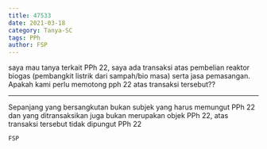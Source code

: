 ```yaml
---
title: 47533
date: 2021-03-18
category: Tanya-SC
tags: PPh
author: FSP
---
```


saya mau tanya terkait PPh 22, saya ada transaksi atas pembelian reaktor biogas (pembangkit listrik dari sampah/bio masa) serta jasa pemasangan. Apakah kami perlu memotong pph 22 atas transaksi tersebut??

---

Sepanjang yang bersangkutan bukan subjek yang harus memungut PPh 22 dan yang ditransaksikan juga bukan merupakan objek PPh 22, atas transaksi tersebut tidak dipungut PPh 22

`FSP`
